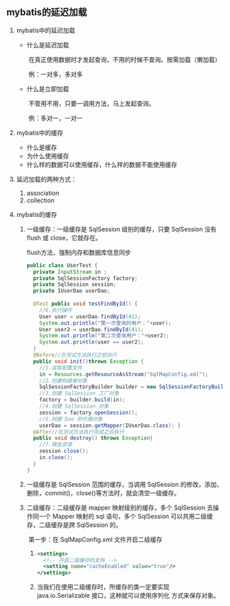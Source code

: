## mybatis的延迟加载



1. mybatis中的延迟加载

   - 什么是延迟加载

     ​		在真正使用数据时才发起查询，不用的时候不查询。按需加载（懒加载）

     ​		例：一对多，多对多

   - 什么是立即加载

     ​		不管用不用，只要一调用方法，马上发起查询。

     ​		例：多对一，一对一

2. mybatis中的缓存

   - 什么是缓存
   - 为什么使用缓存
   - 什么样的数据可以使用缓存，什么样的数据不能使用缓存
   
3. 延迟加载的两种方式：

   1. association
   2. collection

4. mybatis的缓存

   1. 一级缓存：一级缓存是 SqlSession 级别的缓存，只要 SqlSession 没有 flush 或 close，它就存在。

      flush方法，强制内存和数据库信息同步

      ```java 
      public class UserTest { 
        private InputStream in ; 
        private SqlSessionFactory factory; 
        private SqlSession session; 
        private IUserDao userDao;
        
        @Test public void testFindById() { 
          //6.执行操作
          User user = userDao.findById(41); 
          System.out.println("第一次查询的用户："+user); 
          User user2 = userDao.findById(41); 
          System.out.println("第二次查询用户："+user2); 
          System.out.println(user == user2); 
        }
        @Before//在测试方法执行之前执行 
        public void init()throws Exception {
          //1.读取配置文件 
          in = Resources.getResourceAsStream("SqlMapConfig.xml"); 
          //2.创建构建者对象 
          SqlSessionFactoryBuilder builder = new SqlSessionFactoryBuilder();
          //3.创建 SqlSession 工厂对象 
          factory = builder.build(in); 
          //4.创建 SqlSession 对象 
          session = factory.openSession(); 
          //5.创建 Dao 的代理对象 
          userDao = session.getMapper(IUserDao.class); }
        @After//在测试方法执行完成之后执行 
        public void destroy() throws Exception{ 
          //7.释放资源 
          session.close(); 
          in.close(); 
        }
      }
      ```

   2. 一级缓存是 SqlSession 范围的缓存，当调用 SqlSession 的修改，添加，删除，commit()，close()等方法时，就会清空一级缓存。 

   3. 二级缓存：二级缓存是 mapper 映射级别的缓存，多个 SqlSession 去操作同一个 Mapper 映射的 sql 语句，多个 SqlSession 可以共用二级缓存，二级缓存是跨 SqlSession 的。

      ​	第一步：在 SqlMapConfig.xml 文件开启二级缓存

      1. ```xml
         <settings> 
           <!-- 开启二级缓存的支持 --> 
           <setting name="cacheEnabled" value="true"/> 
         </settings>
         ```

      2. 当我们在使用二级缓存时，所缓存的类一定要实现 java.io.Serializable 接口，这种就可以使用序列化 方式来保存对象。 